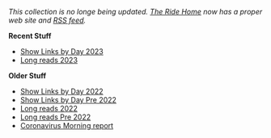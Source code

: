 _This collection is no longe being updated. [The Ride Home](https://www.ridehome.info/show/techmeme-ride-home/) now has a proper web site and [RSS feed](https://rss.art19.com/techmeme-ridehome)._

**Recent Stuff**

* [Show Links by Day 2023](all-links-2023.md)
* [Long reads 2023](longreads-2023.md)


**Older Stuff**
* [Show Links by Day 2022](all-links-2022.md)
* [Show Links by Day Pre 2022](all-links.md)
* [Long reads 2022](longreads-2022.md)
* [Long reads Pre 2022](longreads.md)
* [Coronavirus Morning report](coronavirus-daily-briefing.md)

